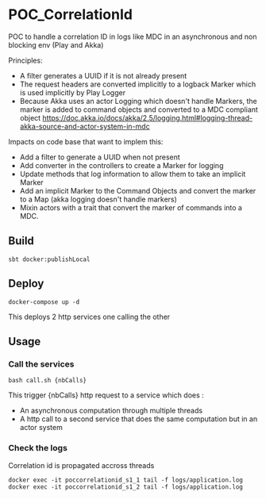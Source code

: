 # POC_CorrelationId
POC to handle a correlation ID in logs like MDC in an asynchronous and non blocking env (Play and Akka)

Principles:
 - A filter generates a UUID if it is not already present
 - The request headers are converted implicitly to a logback Marker which is used implicitly by Play Logger
 - Because Akka uses an actor Logging which doesn't handle Markers, the marker is added to command objects and converted to a MDC compliant object
https://doc.akka.io/docs/akka/2.5/logging.html#logging-thread-akka-source-and-actor-system-in-mdc


Impacts on code base that want to implem this:
 - Add a filter to generate a UUID when not present
 - Add converter in the controllers to create a Marker for logging
 - Update methods that log information to allow them to take an implicit Marker
 - Add an implicit Marker to the Command Objects and convert the marker to a Map (akka logging doesn't handle markers)
 - Mixin actors with a trait that convert the marker of commands into a MDC.

## Build
```
sbt docker:publishLocal
```

## Deploy
```
docker-compose up -d
```
This deploys 2 http services one calling the other

## Usage
### Call the services
```
bash call.sh {nbCalls}
```

This trigger {nbCalls} http request to a service which does :
 - An asynchronous computation through multiple threads
 - A http call to a second service that does the same computation but in an actor system

### Check the logs
Correlation id is propagated accross threads
```
docker exec -it poccorrelationid_s1_1 tail -f logs/application.log
docker exec -it poccorrelationid_s1_2 tail -f logs/application.log
